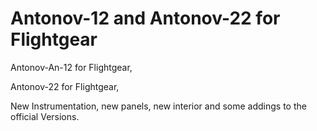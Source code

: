 Antonov-12 and Antonov-22 for Flightgear
================

Antonov-An-12 for Flightgear, 

Antonov-22 for Flightgear,

New Instrumentation, new panels, new interior and some addings to the official Versions.
